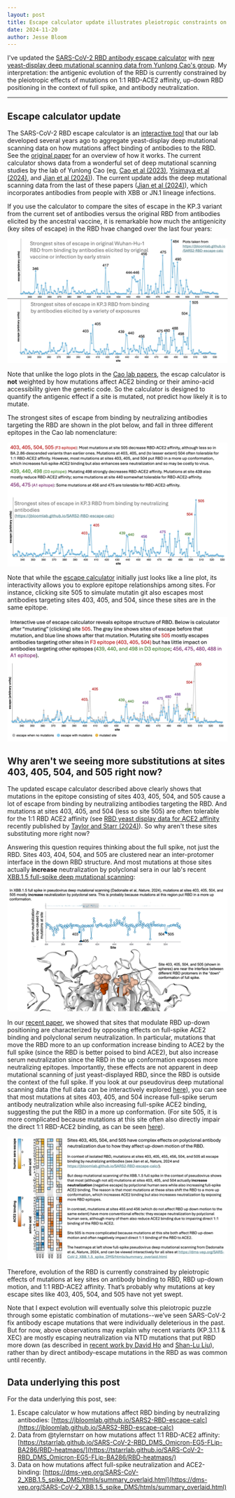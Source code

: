 ```yaml
---
layout: post
title: Escape calculator update illustrates pleiotropic constraints on SARS-CoV-2 RBD evolution
date: 2024-11-20
author: Jesse Bloom
---
```


I've updated the [SARS-CoV-2 RBD antibody escape calculator](https://jbloomlab.github.io/SARS2-RBD-escape-calc/) with [new yeast-display deep mutational scanning data from Yunlong Cao's group](https://www.nature.com/articles/s41586-024-08315-x).
My interpretation: the antigenic evolution of the RBD is currently constrained by the pleiotropic effects of mutations on 1:1 RBD-ACE2 affinity, up-down RBD positioning in the context of full spike, and antibody neutralization.

---

## Escape calculator update

The SARS-CoV-2 RBD escape calculator is an [interactive tool](https://jbloomlab.github.io/SARS2-RBD-escape-calc/) that our lab developed several years ago to aggregate yeast-display deep mutational scanning data on how mutations affect binding of antibodies to the RBD.
See the [original paper](https://academic.oup.com/ve/article/8/1/veac021/6549895) for an overview of how it works.
The current calculator shows data from a wonderful set of deep mutational scanning studies by the lab of Yunlong Cao (eg, [Cao et al (2023)](https://www.nature.com/articles/s41586-022-05644-7), [Yisimaya et al (2024)](https://www.nature.com/articles/s41586-023-06753-7), and [Jian et al (2024)](https://www.nature.com/articles/s41586-024-08315-x)).
The current update adds the deep mutational scanning data from the last of these papers ([Jian et al (2024)](https://www.nature.com/articles/s41586-024-08315-x)), which incorporates antibodies from people with XBB or JN.1 lineage infections.

If you use the calculator to compare the sites of escape in the KP.3 variant from the current set of antibodies versus the original RBD from antibodies elicited by the ancestral vaccine, it is remarkable how much the antigenicity (key sites of escape) in the RBD hvae changed over the last four years:

![change_in_key_sites](/assets/research/2024-11-10_escapecalc_update/change_in_key_sites.jpg)

Note that unlike the logo plots in the [Cao lab papers](https://www.nature.com/articles/s41586-024-08315-x), the escap calculator is **not** weighted by how mutations affect ACE2 binding or their amino-acid accessibility given the genetic code.
So the calculator is designed to quantify the antigenic effect if a site is mutated, not predict how likely it is to mutate.

The strongest sites of escape from binding by neutralizing antibodies targeting the RBD are shown in the plot below, and fall in three different epitopes in the Cao lab nomenclature:

![key_sites](/assets/research/2024-11-10_escapecalc_update/key_sites.jpg)

Note that while the [escape calculator](https://jbloomlab.github.io/SARS2-RBD-escape-calc/) initially just looks like a line plot, its interactivity allows you to explore epitope relationships among sites. For instance, clicking site 505 to simulate mutatin git also escapes most antibodies targeting sites 403, 405, and 504, since these sites are in the same epitope.

![epitope_interactivity](/assets/research/2024-11-10_escapecalc_update/epitope_interactivity.jpg)

## Why aren't we seeing more substitutions at sites 403, 405, 504, and 505 right now?

The updated escape calculator described above clearly shows that mutations in the epitope consisting of sites 403, 405, 504, and 505 cause a lot of escape from binding by neutralizing antibodies targeting the RBD.
And mutations at sites 403, 405, and 504 (less so site 505) are often tolerable for the 1:1 RBD ACE2 affinity (see [RBD yeast display data for ACE2 affinity](https://tstarrlab.github.io/SARS-CoV-2-RBD_DMS_Omicron-EG5-FLip-BA286/RBD-heatmaps/) recently published by [Taylor and Starr (2024)](https://academic.oup.com/ve/article/10/1/veae067/7747405)).
So why aren't these sites substituting more right now?

Answering this question requires thinking about the full spike, not just the RBD.
Sites 403, 404, 504, and 505 are clustered near an inter-protomer interface in the down RBD structure.
And most mutations at those sites actually **increase** neutralization by polyclonal sera in our lab's recent [XBB.1.5 full-spike deep mutational scanning](https://www.nature.com/articles/s41586-024-07636-1):

![F3_epitope](/assets/research/2024-11-10_escapecalc_update/F3_epitope.jpg)

In our [recent paper](https://www.nature.com/articles/s41586-024-07636-1), we showed that sites that modulate RBD up-down positioning are characterized by opposing effects on full-spike ACE2 binding and polyclonal serum neutralization.
In particular, mutations that move the RBD more to an up conformation increase binding to ACE2 by the full spike (since the RBD is better poised to bind ACE2), but also increase serum neutralization since the RBD in the up conformation exposes more neutralizing epitopes.
Importantly, these effects are not apparent in deep mutational scanning of just yeast-displayed RBD, since the RBD is outside the context of the full spike.
If you look at our pseudovirus deep mutational scanning data (the full data can be interactively explored [here](https://dms-vep.org/SARS-CoV-2_XBB.1.5_spike_DMS/htmls/summary_overlaid.html)), you can see that most mutations at sites 403, 405, and 504 increase full-spike serum antibody neutralization while also increasing full-spike ACE2 binding, suggesting the put the RBD in a more up conformation. (For site 505, it is more complicated because mutations at this site often also directly impair the direct 1:1 RBD-ACE2 binding, as can be seen [here](https://tstarrlab.github.io/SARS-CoV-2-RBD_DMS_Omicron-EG5-FLip-BA286/RBD-heatmaps/)).

![pseudovirus_DMS](/assets/research/2024-11-10_escapecalc_update/pseudovirus_DMS.jpg)

Therefore, evolution of the RBD is currently constrained by pleiotropic effects of mutations at key sites on antibody binding to RBD, RBD up-down motion, and 1:1 RBD-ACE2 affinity.
That’s probably why mutations at key escape sites like 403, 405, 504, and 505 have not yet swept.

Note that I expect evolution will eventually solve this pleiotropic puzzle through some epistatic combination of mutations--we’ve seen SARS-CoV-2 fix antibody escape mutations that were individually deleterious in the past.
But for now, above observations may explain why recent variants (KP.3.1.1 & XEC) are mostly escaping neutralization via NTD mutations that put RBD more down (as described in [recent work by David Ho](https://www.biorxiv.org/content/10.1101/2024.11.17.624037v1) and [Shan-Lu Liu](https://www.biorxiv.org/content/10.1101/2024.11.12.623078v1)), rather than by direct antibody-escape mutations in the RBD as was common until recently.

## Data underlying this post
For the data underlying this post, see:

 1. Escape calculator w how mutations affect RBD binding by neutralizing antibodies: [https://jbloomlab.github.io/SARS2-RBD-escape-calc](https://jbloomlab.github.io/SARS2-RBD-escape-calc)
 2. Data from @tylernstarr on how mutations affect 1:1 RBD-ACE2 affinity: [https://tstarrlab.github.io/SARS-CoV-2-RBD_DMS_Omicron-EG5-FLip-BA286/RBD-heatmaps/](https://tstarrlab.github.io/SARS-CoV-2-RBD_DMS_Omicron-EG5-FLip-BA286/RBD-heatmaps/) 
 3. Data on how mutations affect full-spike neutralization and ACE2-binding: [https://dms-vep.org/SARS-CoV-2_XBB.1.5_spike_DMS/htmls/summary_overlaid.html](https://dms-vep.org/SARS-CoV-2_XBB.1.5_spike_DMS/htmls/summary_overlaid.html)



